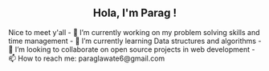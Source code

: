 <h2 align='center'> Hola, I'm Parag !</h2>                                                               
Nice to meet y'all
- 🔭 I’m currently working on my problem solving skills and time management
- 🌱 I’m currently learning Data structures and algorithms
- 👯 I’m looking to collaborate on open source projects in web development
- 📫 How to reach me: paraglawate6@gmail.com
<!--
**ParagLawate/ParagLawate** is a ✨ _special_ ✨ repository because its `README.md` (this file) appears on your GitHub profile.

Here are some ideas to get you started:

- 🔭 I’m currently working on my problem solving skills and time management
- 🌱 I’m currently learning Data structures and algorithms
- 👯 I’m looking to collaborate on open source projects in web development
- 🤔 I’m looking for help with 
- 💬 Ask me about ...
- 📫 How to reach me: paraglawate6@gmail.com
- 😄 Pronouns: ...
- ⚡ Fun fact: ...
-->
